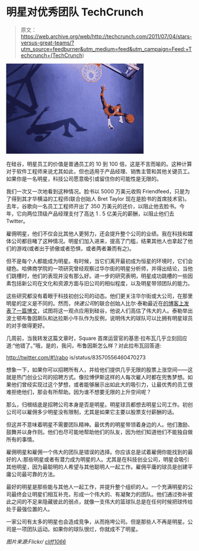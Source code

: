 # 明星对优秀团队 TechCrunch

> 原文：<https://web.archive.org/web/http://techcrunch.com/2011/07/04/stars-versus-great-teams/?utm_source=feedburner&utm_medium=feed&utm_campaign=Feed:+Techcrunch+(TechCrunch>)

![](img/4b9a36ffba14782997f91f0d458935cc.png)

在硅谷，明星员工的价值是普通员工的 10 到 100 倍，这是不言而喻的。这种计算对于软件工程师来说尤其如此，但也适用于产品经理、销售主管和其他关键员工。如果你是一名明星，科技公司愿意吸引或留住你的可能性是无限的。

我们一次又一次地看到这种情况。脸书以 5000 万美元收购 Friendfeed，只是为了得到其才华横溢的工程师(联合创始人 Bret Taylor 现在是脸书的首席技术官)。去年，谷歌向一名员工工程师开出了 350 万美元的还价，以阻止他去脸书。今年，它向两位顶级产品经理支付了高达 1 . 5 亿美元的薪酬，以阻止他们去 Twitter。

雇佣明星，他们不仅会比其他人更努力，还会提升整个公司的业绩。我在科技和媒体公司都目睹了这种情况。明星们加入进来，提高了门槛，结果其他人也拿起了他们的游戏(或者出于骄傲或者恐惧，或者两者兼而有之)。

但不是每个人都能成为明星。有时候，当它们离开最初成为恒星的环境时，它们会褪色。哈佛商学院的一项研究曾经观察过华尔街的明星分析师，并得出结论，当他们跳槽时，他们的表现并没有那么好。进一步的研究表明，明星成功跳槽的一些因素包括新公司在文化和资源方面与旧公司的相似程度，以及明星带领团队的能力。

这些研究都没有着眼于科技初创公司的动态。他们更关注华尔街或大公司，在那里明星的定义是不同的。然而，*快速公司*的联合创始人比尔·泰勒最近在[的博客上发表了一篇博文](https://web.archive.org/web/20230205003946/http://blogs.hbr.org/taylor/2011/06/great_people_are_overrated.html)，试图将这一观点应用到硅谷，他说人们高估了伟大的人。泰勒举出波士顿布鲁因斯队和达拉斯小牛队作为反例，说明伟大的球队可以比拥有明星球员的对手做得更好。

几周前，当我转发这篇文章时，Square 首席运营官的基思·拉布瓦几乎立刻回应道:“他错了。”哦，是的，我问，布鲁因斯怎么样？对此拉布瓦回答道:

http://twitter.com/#!/rabo is/status/83570556460470273

想象一下，如果你可以招聘所有人，并给他们提供几乎无限的股票上涨空间——这就是热门创业公司的招聘方式。像拉博伊斯这样的人每次雇人时都在兜售梦想。如果他们曾经实现过这个梦想，或者能够展示出如此大的吸引力，让最优秀的员工很难拒绝他们，那会有所帮助。因为谁不想要无限的上升空间呢？

那么，归根结底是招聘公司本身是否是明星。明星球员都想去明星公司工作。初创公司可以雇佣多少明星没有限制，尤其是如果它主要以股票支付薪酬的话。

但这并不意味着明星不需要团队精神。最优秀的明星带领着身边的人。他们激励、鼓舞并以身作则。他们也尽可能地帮助他们的队友，因为他们知道他们不能独自做所有的事情。

雇佣明星和雇佣一个伟大的团队是错误的选择。你应该总是试着雇佣你能找到的最好的人:那些明星或者有潜力成为明星的人。尤其是在科技创业公司，明星会吸引其他明星，因为最聪明的人希望与其他聪明人一起工作。雇佣平庸的球员是创建平庸公司最可靠的方法。

最好的明星是那些能与其他人一起工作，并提升整个组织的人。一个充满明星的公司最终会让明星们相互补充，形成一个伟大的、有凝聚力的团队。他们通过弥补彼此之间的不足来隐藏彼此的弱点，就像一支伟大的篮球队总是在任何时候把球传给处于最强位置的人。

一家公司有太多的明星也会造成竞争，从而拖垮公司。但是那些人不再是明星。公司是一项团队运动。如果你的球队很烂，你就成不了明星。

*图片来源:Flickr/ [cliff1066](https://web.archive.org/web/20230205003946/http://www.flickr.com/photos/nostri-imago/4439636726/)*